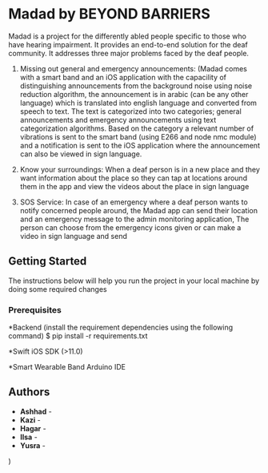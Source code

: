 # Madad by BEYOND BARRIERS

Madad is a project for the differently abled people specific to those who have hearing impairment. It provides an end-to-end solution for the deaf community. It addresses three major problems faced by the deaf people.

1) Missing out general and emergency announcements: (Madad comes with a smart band and an iOS application with the capacility of distinguishing announcements from the background noise using noise reduction algorithm, the announcement is in arabic (can be any other language) which is translated into english language and converted from speech to text. The text is categorized into two categories; general announcements and emergency announcements using text categorization algorithms. Based on the category a relevant number of vibrations is sent to the smart band (using E266 and node nmc module) and a notification is sent to the iOS application where the announcement can also be viewed in sign language.

2) Know your surroundings: When a deaf person is in a new place and they want information about the place so they can tap at locations around them in the app and view the videos about the place in sign language

3) SOS Service: In case of an emergency where a deaf person wants to notify concerned people around, the Madad app can send their location and an emergency message to the admin monitoring application, The person can choose from the emergency icons given or can make a video in sign language and send  
     
## Getting Started

The instructions below will help you run the project in your local machine by doing some required changes

### Prerequisites

*Backend (install the requirement dependencies using the following command)
$ pip install -r requirements.txt

*Swift
iOS SDK (>11.0)

*Smart Wearable Band
Arduino IDE


## Authors

* **Ashhad** - 
* **Kazi** -
* **Hagar** -
* **Ilsa** -
* **Yusra** -    



)



